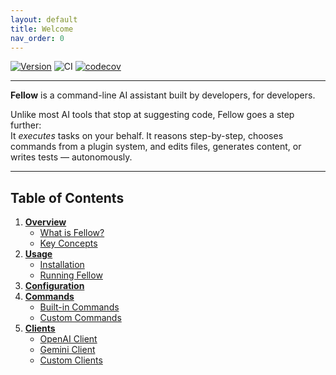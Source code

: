 ```yaml
---
layout: default
title: Welcome
nav_order: 0
---
```


[![Version](https://img.shields.io/pypi/v/fellow.svg)](https://pypi.org/project/fellow/)
![CI](https://github.com/ManuelZierl/fellow/actions/workflows/ci.yml/badge.svg?branch=main)
[![codecov](https://codecov.io/gh/ManuelZierl/fellow/branch/main/graph/badge.svg)](https://codecov.io/gh/ManuelZierl/fellow)

---

**Fellow** is a command-line AI assistant built by developers, for developers.

Unlike most AI tools that stop at suggesting code, Fellow goes a step further:  
It *executes* tasks on your behalf. It reasons step-by-step, chooses commands from a plugin system, and edits files, generates content, or writes tests — autonomously.

---

## Table of Contents

1. **[Overview](overview/index.md)**
   - [What is Fellow?](overview/what-is-fellow.md)
   - [Key Concepts](overview/key-concepts.md)
2. **[Usage](usage/index.md)**
   - [Installation](usage/installation.md)
   - [Running Fellow](usage/running.md)
3. **[Configuration](configuration/index.md)**
4. **[Commands](commands/index.md)**
   - [Built-in Commands](commands/builtin.md)
   - [Custom Commands](docs/commands/custom/index.md)
5. **[Clients](clients/index.md)**
   - [OpenAI Client](clients/openai.md)
   - [Gemini Client](clients/gemini.md)
   - [Custom Clients](clients/custom.md)
